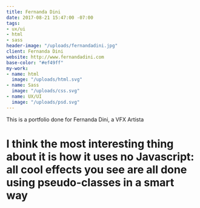 ```yaml
---
title: Fernanda Dini
date: 2017-08-21 15:47:00 -07:00
tags:
- ux/ui
- html
- sass
header-image: "/uploads/fernandadini.jpg"
client: Fernanda Dini
website: http://www.fernandadini.com
base-color: "#ef49ff"
my-work:
- name: html
  image: "/uploads/html.svg"
- name: Sass
  image: "/uploads/css.svg"
- name: UX/UI
  image: "/uploads/psd.svg"
---
```


This is a portfolio done for Fernanda Dini, a VFX Artista

# I think the most interesting thing about it is how it uses no Javascript: all cool effects you see are all done using pseudo-classes in a smart way